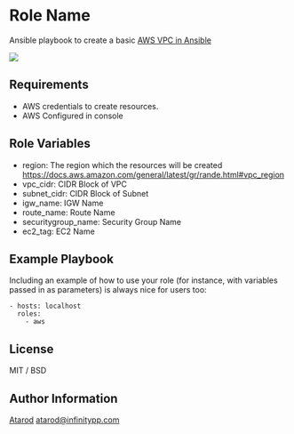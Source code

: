 
Role Name
=========

Ansible playbook to create a basic <a href="https://infinitypp.com/ansible/create-vpc-ansible-aws/">AWS VPC in Ansible</a>


<img src="https://infinitypp.com/wp-content/uploads/2018/04/Untitled-Diagram-2.png">

Requirements
------------

* AWS credentials to create resources.
* AWS Configured in console

Role Variables
--------------

* region: The region which the resources will be created https://docs.aws.amazon.com/general/latest/gr/rande.html#vpc_region
* vpc_cidr: CIDR Block of VPC
* subnet_cidr: CIDR Block of Subnet
* igw_name: IGW Name
* route_name: Route Name
* securitygroup_name: Security Group Name
* ec2_tag: EC2 Name


Example Playbook
----------------

Including an example of how to use your role (for instance, with variables passed in as parameters) is always nice for users too:

    - hosts: localhost
      roles:
        - aws
        

License
-------

MIT / BSD

Author Information
------------------

<a href="https://infinitypp.com">Atarod</a>  <atarod@infinitypp.com> 
